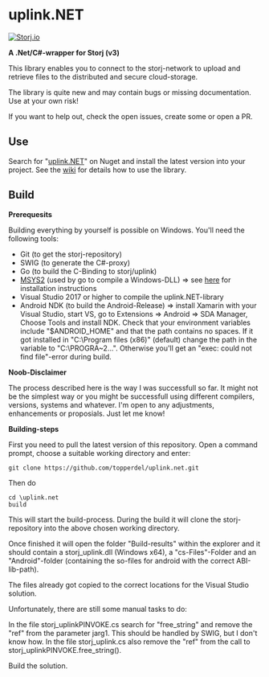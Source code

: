 # uplink.NET
[![Storj.io](https://storj.io/img/storj-badge.svg)](https://storj.io)

**A .Net/C#-wrapper for Storj (v3)**

This library enables you to connect to the storj-network to upload and retrieve files to the distributed and secure cloud-storage.

The library is quite new and may contain bugs or missing documentation. Use at your own risk!

If you want to help out, check the open issues, create some or open a PR.

## Use

Search for "[uplink.NET](https://www.nuget.org/packages/uplink.NET)" on Nuget and install the latest version into your project.
See the [wiki](https://github.com/TopperDEL/uplink.net/wiki) for details how to use the library.

## Build

**Prerequesits**

Building everything by yourself is possible on Windows. You'll need the following tools:

* Git (to get the storj-repository)
* SWIG (to generate the C#-proxy)
* Go (to build the C-Binding to storj/uplink)
* [MSYS2](https://www.msys2.org/) (used by go to compile a Windows-DLL) => see [here](https://github.com/orlp/dev-on-windows/wiki/Installing-GCC--&-MSYS2) for installation instructions
* Visual Studio 2017 or higher to compile the uplink.NET-library
* Android NDK (to build the Android-Release) => install Xamarin with your Visual Studio, start VS, go to Extensions => Android => SDA Manager, Choose Tools and install NDK. Check that your environment variables include "$ANDROID_HOME" and that the path contains no spaces. If it got installed in "C:\Program files (x86)" (default) change the path in the variable to "C:\PROGRA~2\...". Otherwise you'll get an "exec: could not find file"-error during build.

**Noob-Disclaimer**

The process described here is the way I was successfull so far. It might not be the simplest way or you might be successfull using different compilers, versions, systems and whatever. I'm open to any adjustments, enhancements or proposials. Just let me know!

**Building-steps**

First you need to pull the latest version of this repository. Open a command prompt, choose a suitable working directory and enter:
```
git clone https://github.com/topperdel/uplink.net.git
```

Then do
```
cd \uplink.net
build
```

This will start the build-process. During the build it will clone the storj-repository into the above chosen working directory.

Once finished it will open the folder "Build-results" within the explorer and it should contain a storj_uplink.dll (Windows x64), a "cs-Files"-Folder and an "Android"-folder (containing the so-files for android with the correct ABI-lib-path).

The files already got copied to the correct locations for the Visual Studio solution.

Unfortunately, there are still some manual tasks to do:

In the file storj_uplinkPINVOKE.cs search for "free_string" and remove the "ref" from the parameter jarg1. This should be handled by SWIG, but I don't know how.
In the file storj_uplink.cs also remove the "ref" from the call to storj_uplinkPINVOKE.free_string().

Build the solution.

